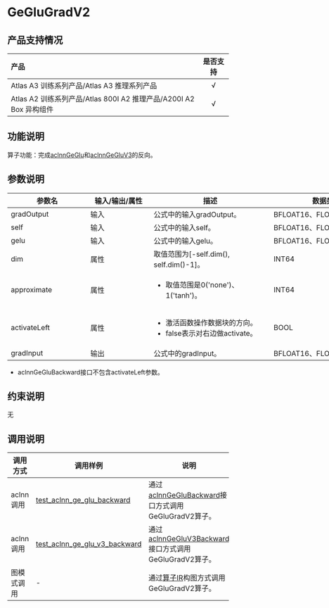 # GeGluGradV2

## 产品支持情况

|产品             |  是否支持  |
|:-------------------------|:----------:|
|  <term>Atlas A3 训练系列产品/Atlas A3 推理系列产品</term>   |     √    |
|  <term>Atlas A2 训练系列产品/Atlas 800I A2 推理产品/A200I A2 Box 异构组件</term>     |     √    |

## 功能说明

算子功能：完成[aclnnGeGlu](../ge_glu_v2/docs/aclnnGeGlu.md)和[aclnnGeGluV3](../ge_glu_v2/docs/aclnnGeGluV3.md)的反向。

## 参数说明

<table style="undefined;table-layout: fixed; width: 970px"><colgroup>
  <col style="width: 181px">
  <col style="width: 144px">
  <col style="width: 273px">
  <col style="width: 256px">
  <col style="width: 116px">
  </colgroup>
  <thead>
    <tr>
      <th>参数名</th>
      <th>输入/输出/属性</th>
      <th>描述</th>
      <th>数据类型</th>
      <th>数据格式</th>
    </tr></thead>
  <tbody>
  <tr>
      <td>gradOutput</td>
      <td>输入</td>
      <td>公式中的输入gradOutput。</td>
      <td>BFLOAT16、FLOAT16、FLOAT</td>
      <td>ND</td>
    </tr>
    <tr>
      <td>self</td>
      <td>输入</td>
      <td>公式中的输入self。</td>
      <td>BFLOAT16、FLOAT16、FLOAT</td>
      <td>ND</td>
    </tr>
    <tr>
      <td>gelu</td>
      <td>输入</td>
      <td>公式中的输入gelu。</td>
      <td>BFLOAT16、FLOAT16、FLOAT</td>
      <td>ND</td>
    </tr>
    <tr>
      <td>dim</td>
      <td>属性</td>
      <td>取值范围为[-self.dim(), self.dim()-1]。</td>
      <td>INT64</td>
      <td>-</td>
    </tr>
    <tr>
      <td>approximate</td>
      <td>属性</td>
      <td><ul><li>取值范围是0('none')、1('tanh')。</li></ul></td>
      <td>INT64</td>
      <td>-</td>
    </tr>
      <td>activateLeft</td>
      <td>属性</td>
      <td><ul><li>激活函数操作数据块的方向。</li><li>false表示对右边做activate。</li></ul></td>
      <td>BOOL</td>
      <td>-</td>
    </tr>
    <tr>
      <td>gradInput</td>
      <td>输出</td>
      <td>公式中的gradInput。</td>
      <td>BFLOAT16、FLOAT16、FLOAT</td>
      <td>ND</td>
    </tr>
  </tbody></table>

- aclnnGeGluBackward接口不包含activateLeft参数。

## 约束说明

无

## 调用说明

| 调用方式 | 调用样例                                                                   | 说明                                                             |
|--------------|------------------------------------------------------------------------|----------------------------------------------------------------|
| aclnn调用 | [test_aclnn_ge_glu_backward](./examples/test_aclnn_ge_glu_backward.cpp) | 通过[aclnnGeGluBackward](./docs/aclnnGeGluBackward.md)接口方式调用GeGluGradV2算子。    |
| aclnn调用 | [test_aclnn_ge_glu_v3_backward](./examples/test_aclnn_ge_glu_v3_backward.cpp) | 通过[aclnnGeGluV3Backward](./docs/aclnnGeGluV3Backward.md)接口方式调用GeGluGradV2算子。    |
| 图模式调用 | -   | 通过[算子IR](./op_graph/ge_glu_grad_v2_proto.h)构图方式调用GeGluGradV2算子。 |
